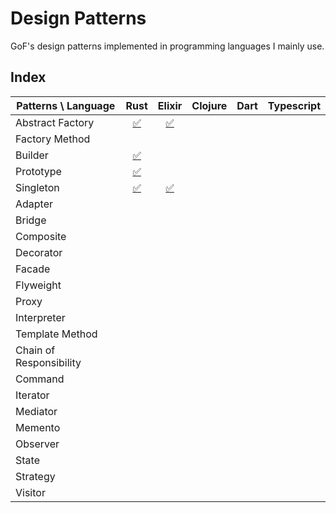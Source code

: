 # Design Patterns

GoF's design patterns implemented in programming languages I mainly use.

## Index

| Patterns \ Language     |                 Rust                 |                         Elixir                         | Clojure | Dart | Typescript |
| ----------------------- | :----------------------------------: | :----------------------------------------------------: | :-----: | :--: | :--------: |
| Abstract Factory        | [✅](./rust/src/abstract_factory.rs) | [✅](./elixir/lib/design_patterns/abstract_factory.ex) |         |      |            |
| Factory Method          |                                      |                                                        |         |      |            |
| Builder                 |   [✅](./rust/src/builder/mod.rs)    |                                                        |         |      |            |
| Prototype               |    [✅](./rust/src/prototype.rs)     |                                                        |         |      |            |
| Singleton               |    [✅](./rust/src/singleton.rs)     |    [✅](./elixir/lib/design_patterns/singleton.ex)     |         |      |            |
| Adapter                 |                                      |                                                        |         |      |            |
| Bridge                  |                                      |                                                        |         |      |            |
| Composite               |                                      |                                                        |         |      |            |
| Decorator               |                                      |                                                        |         |      |            |
| Facade                  |                                      |                                                        |         |      |            |
| Flyweight               |                                      |                                                        |         |      |            |
| Proxy                   |                                      |                                                        |         |      |            |
| Interpreter             |                                      |                                                        |         |      |            |
| Template Method         |                                      |                                                        |         |      |            |
| Chain of Responsibility |                                      |                                                        |         |      |            |
| Command                 |                                      |                                                        |         |      |            |
| Iterator                |                                      |                                                        |         |      |            |
| Mediator                |                                      |                                                        |         |      |            |
| Memento                 |                                      |                                                        |         |      |            |
| Observer                |                                      |                                                        |         |      |            |
| State                   |                                      |                                                        |         |      |            |
| Strategy                |                                      |                                                        |         |      |            |
| Visitor                 |                                      |                                                        |         |      |            |
